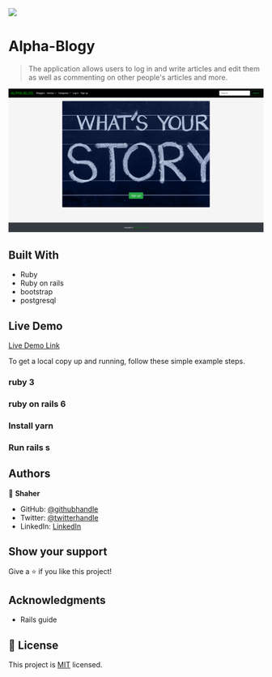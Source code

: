 
![](https://img.shields.io/badge/Alphablogy-blueviolet)

# Alpha-Blogy

> The application allows users to log in and write articles and edit them as well as commenting on other people's articles and more.

![screenshot](./app/assets/images/alpha.png)

## Built With

- Ruby
- Ruby on rails
- bootstrap
- postgresql

## Live Demo

[Live Demo Link](https://alphablogy.herokuapp.com/)



To get a local copy up and running, follow these simple example steps.

### ruby 3

### ruby on rails 6

### Install yarn

### Run rails s


## Authors

👤 **Shaher**

- GitHub: [@githubhandle](https://github.com/Shaher-11)
- Twitter: [@twitterhandle](https://twitter.com/ShaherShamroukh/)
- LinkedIn: [LinkedIn](https://www.linkedin.com/in/shaher-shamroukh/)

## Show your support

Give a ⭐️ if you like this project!

## Acknowledgments

- Rails guide

## 📝 License

This project is [MIT](lic.url) licensed.
